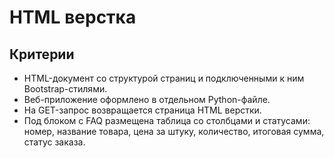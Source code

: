 # HTML верстка

## Критерии

- HTML-документ со структурой страниц и подключенными к ним Bootstrap-стилями.
- Веб-приложение оформлено в отдельном Python-файле.
- На GET-запрос возвращается страница HTML верстки.
- Под блоком с FAQ размещена таблица со столбцами и статусами: 
номер, название товара, цена за штуку, количество, итоговая сумма, статус заказа. 